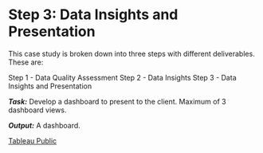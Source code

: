 
# Step 3: Data Insights and Presentation

This case study is broken down into three steps with different deliverables. These are:

Step 1 - Data Quality Assessment
Step 2 - Data Insights
Step 3 - Data Insights and Presentation

***Task:***
Develop a dashboard to present to the client. Maximum of 3 dashboard views. 

***Output:***
A dashboard. 

[Tableau Public](https://tabsoft.co/3ECthfi)
